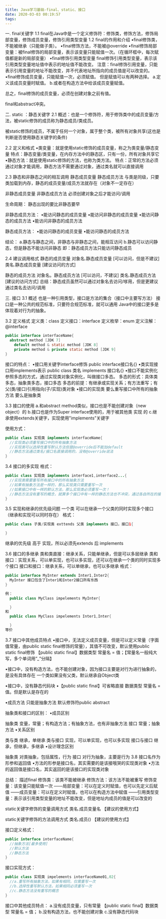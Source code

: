 ```yaml
---
title: Java学习基础-final、static、接口
date: 2020-03-03 00:19:57
tags:
---
```

一. final关键字
1.1 final在Java中是一个定义修饰符：修饰类，修饰方法，修饰局部变量，修饰成员变量，修饰引用类型变量
1.2 final的作用和介绍
•final修饰类，不能被继承（只能做子类）。
•final修饰方法，不能被@override
•final修饰局部变量：被final修饰的局部变量，表示该变量只能赋值一次。（在循环框中，每次赋值都是新的局部变量）
•final修饰引用类型变量
final修饰引用类型变量，表示该引用类型变量地址值中表示的地址值不能改变。
注意：final修饰引用变量，只能表示引用变量的地址不能改变，并不代表地址所指向的成员值是可以改变的。
•final修饰成员变量，只能赋值一次，必须赋值。
但是赋值可以有两种选择。
a.定义该成员变量时赋值。
b.或者在构造方法中给该成员变量赋值。

总之，final修饰的成员变量，必须在创建对象之前有值。

final和abstract冲突。

二. static ：静态关键字
2.1 概述：也是一个修饰符，用于修饰类中的成员变量/方法，被static修饰的成员称为静态成员/类成员。

被static修饰的成员，不属于任何一个对象，属于整个类，被所有对象共享(这也是判断是否使用静态关键字的条件)

2.2 定义和格式
•类变量：就是使用static修饰的成员变量，称之为类变量/静态变量
特点：静态变量/类变量，在内存方法中的静态区，只有一份，所有对象共享它
•静态方法：就是使用static修饰的方法，也称为类方法。
特点：正常的方法必须通过对象才能调用，静态方法不需要通过对象，通过类名就可以直接调用

2.3 静态和非静态之间的相互调用
静态成员变量
静态成员方法
与类是同级，只要类加载到内存，静态的成员变量/成员方法就存在（对象不一定存在）

非静态成员变量
非静态成员方法
必须创建对象之后才能访问/调用

生命周期：
静态出现的要比非静态要早

非静态成员方法：
•能访问静态的成员变量
•能访问非静态的成员变量
•能访问静态的成员方法
•能访问非静态的成员方法

静态成员方法：
•能访问静态的成员变量
•能访问静态的成员方法

结论：
a.静态与静态之间，非静态与非静态之间，能相互访问
b.静态可以访问静态，但是静态不能访问非静态
即：静态成员方法只能访问静态成员

2.4 建议调用格式
静态的成员变量
对象名.静态成员变量 [可以访问，但是不建议]
类名.静态成员变量 [建议访问的方式]

静态的成员方法
对象名。静态成员方法 [可以访问，不建议]
类名.静态成员方法 [建议的访问方式]
总结：静态成员虽然可以通过对象名去访问/嗲用，但是更建议通过类名去访问/调用

三. 接口
3.1 概述
也是一种引用类型，接口是方法的集合（接口中主要写方法）
接口是一种公共的规范标准，只要符合规范标准，就可以通用
Java中的接口更多是体现着对行为的抽象。

3.2 定义格式
定义类：class
定义接口：interface
定义枚举：enum
定义注解：@interface

```java
public interface interfaceName{
  abstract method [JDK 7]
    default method & static method [JDK 8]
    private method & private static method [JDK 9]
}
```


接口的特点：
•接口用关键字interface修饰
public interface接口名{}
•类实现接口用implements表示
public class 类名 implements 接口名{}
•接口不能实例化
参照多态的方式，通过实现类对象实例化，叫做接口多态。
多态的形式：具体类多态，抽象类多态，接口多态
多态的前提：有继承或实现关系；有方法重写；有父(类/接口)引用指向(子/实现)类对象
•接口的实现类
要么重写接口中所有的抽象方法
要么是抽象类

3.3 接口的使用
a.和abstract method类似，接口也是不能创建对象（new object）的
b.接口也是作为Super interface使用的，用于被其他类 实现 的
c.继承使用extends关键字，实现使用”implements”关键字

使用方式：

```java
public class 实现类 implements interfaceName{
  //实现类必须重写接口中的所有抽象方法
  //实现类可以选择性重写默认方法但是@override后不能加default
  //静态方法通过类名/接口名直接调用的，没有@override说法
}
```
3.4 接口的多实现
格式：

```java
public class 实现类 implements interface1,interface2...{
  //实现类需要重写所有接口中的所有抽象方法
  //如果有抽象方法是一样的，那么实现类只需要重写一次
  //如果接口中有一样的默认方法，那么实现类必须重写一次！
  //静态方法没有重写的概念，就算多个接口中有一样的静态方法也不冲突，通过各自所在的接口名调用，没有歧义
}
```
3.5 实现和继承的优先级问题
一个类 可以在继承一个父类的同时实现多个接口（继承和实现可以同时存在）
格式：

```java
public class 子类/实现类 exttends 父类 implements 接口，接口1{

}
```
继承的优先级 高于 实现，所以必须先extends 后 implements

3.6 接口的多继承
类和类直接：继承关系，只能单继承，但是可以多层继承
类和接口：实现关系，可以单实现，也可以多实现，还可以在继承一个类的同时实现多个接口
接口和接口：继承关系，可以单继承，也可以多继承
格式：

```java
public interface MyInter extends Inter1,Inter2{
  MyInter 接口包含了Inter1和Inter2接口所有东西
}

例：
  public class MyClass impelements MyInter{

  }
和
  public class MyClass impelements Inter1,Inter{

  }
等价
```
3.7 接口中其他成员特点
•接口中，无法定义成员变量，但是可以定义常量（字面值常量，由public static final修饰的常量），其值不可改变，默认使用public static final修饰
【public static final】数据类型 常量名 = 值；【常量名一般纯大写，多个单词用”_”分隔】

•接口中，没有构造方法，也不能创建对象，因为接口主要是对行为进行抽象的，是没有具体存在
一个类如果没有父类，默认继承自Object类

•接口中，没有静态代码块
•【public static final】可省略直接 数据类型 常量名 = 值。但是默认是存在的

•成员方法
只能是抽象方法
默认修饰符public abstract

抽象类和接口的区别：
•成员区别

抽象类	变量，常量；有构造方法；有抽象方法，也有非抽象方法
接口	常量；抽象方法
•关系区别

类与类	继承，单继承
类与接口	实现，可以单实现，也可以多实现
接口与接口	继承，但继承，多继承
•设计理念区别

抽象类	对类抽象，包括属性，行为
接口	对行为抽象，主要是行为
3.8 接口名作为形参和返回值
•方法的形参是接口名，其实需要的是该接哦哭的实现类对象
•方法的返回值是接口名，其实返回的是该接口的实现类对象

总结：
描述final
修饰类：该类不能被继承
修饰方法：该方法不能被重写
修饰变量：该变量只能赋值一次
——局部变量：可以在定义时赋值，也可以先定义后赋值
——成员变量：可以在定义时赋值，也可以在构造方法中赋值
——引用类型变量：表示该引用类型变量的地址不能改变，但是地址内成员的值是可以改变的

static关键字修饰的变量调用方式
类名.成员变量名 【建议的使用方式】

static关键字修饰的方法调用方式
类名.成员() 【建议的使用方式】

接口定义格式：

```java
public interface interfaceName{
  //抽象方法[最多使用]
  //默认方法
  //静态方法
}
```
接口实现方式：

```java
public class 实现类 impelements interfaceName01,02{
  //a.重写所有抽象方法，如果有相同，仅需重写一次
  //b.选择性重写默认方法，如果相同必须重写一次
  //c.静态方法没有重写的概念
}
```
接口中其他成员特点：
a.没有成员变量，只有常量 【public static final】数据类型 常量名 = 值；
b.没有构造方法，也不能创建对象
c.没有静态代码块